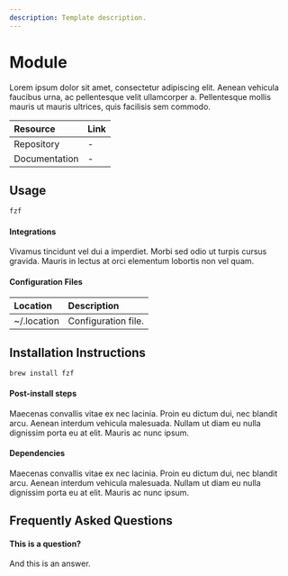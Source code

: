 ```yaml
---
description: Template description.
---
```


# Module

Lorem ipsum dolor sit amet, consectetur adipiscing elit. Aenean vehicula faucibus urna, ac pellentesque velit ullamcorper a. Pellentesque mollis mauris ut mauris ultrices, quis facilisis sem commodo. 

| Resource | Link |
| :--- | :--- |
| Repository | - |
| Documentation | - |

## Usage

```zsh
fzf
```

#### Integrations

Vivamus tincidunt vel dui a imperdiet. Morbi sed odio ut turpis cursus gravida. Mauris in lectus at orci elementum lobortis non vel quam.

#### Configuration Files

| Location | Description |
| :--- | :--- |
| ~/.location | Configuration file. |

## Installation Instructions

```text
brew install fzf
```

#### Post-install steps

Maecenas convallis vitae ex nec lacinia. Proin eu dictum dui, nec blandit arcu. Aenean interdum vehicula malesuada. Nullam ut diam eu nulla dignissim porta eu at elit. Mauris ac nunc ipsum.

#### Dependencies

Maecenas convallis vitae ex nec lacinia. Proin eu dictum dui, nec blandit arcu. Aenean interdum vehicula malesuada. Nullam ut diam eu nulla dignissim porta eu at elit. Mauris ac nunc ipsum.

## Frequently Asked Questions

#### This is a question?

And this is an answer.



